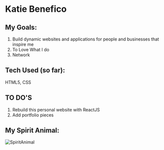  

# Katie Benefico
## My Goals:
  1. Build dynamic websites and applications for people and businesses that inspire me
  2. To Love What I do
  3. Network

## Tech Used (so far):
  HTML5,
  CSS

## TO DO'S
  1. Rebuild this personal website with ReactJS
  2. Add portfolio pieces

## My Spirit Animal:
![SpiritAnimal](http://ngm.nationalgeographic.com/2013/04/manatees/img/01-florida-manatee-670.jpg)
